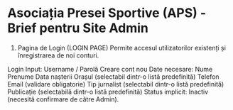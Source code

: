 # Asociația Presei Sportive (APS) - Brief pentru Site Admin

1. Pagina de Login (LOGIN PAGE)
Permite accesul utilizatorilor existenți și înregistrarea de noi conturi.

Login
Input:
Username / Parolă
Creare cont nou
Date necesare:
Nume
Prenume
Data nașterii
Orașul (selectabil dintr-o listă predefinită)
Telefon
Email (validare obligatorie)
Tip jurnalist (selectabil dintr-o listă predefinită)
Publicație (selectabilă dintr-o listă predefinită)
Status implicit: Inactiv (necesită confirmare de către Admin).
